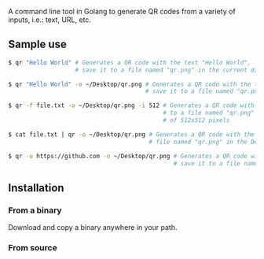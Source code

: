 A command line tool in Golang to generate QR codes from a variety of inputs, i.e.: text, URL, etc.

## Sample use

```bash
$ qr "Hello World" # Generates a QR code with the text "Hello World", 
                   # save it to a file named "qr.png" in the current directory
```

```bash
$ qr "Hello World" -o ~/Desktop/qr.png # Generates a QR code with the text "Hello World", 
                                       # save it to a file named "qr.png" in the Desktop directory
```

```bash
$ qr -f file.txt -o ~/Desktop/qr.png -i 512 # Generates a QR code with the contents of the file "file.txt", save it 
                                            # to a file named "qr.png" in the Desktop directory, with a size 
                                            # of 512x512 pixels
```

```bash
$ cat file.txt | qr -o ~/Desktop/qr.png # Generates a QR code with the contents of the file "file.txt", save it to a 
                                        # file named "qr.png" in the Desktop directory
```

```bash
$ qr -u https://github.com -o ~/Desktop/qr.png # Generates a QR code with the URL "https://github.com", 
                                               # save it to a file named "qr.png" in the Desktop directory
```

## Installation

### From a binary 

Download and copy a binary anywhere in your path.

### From source
